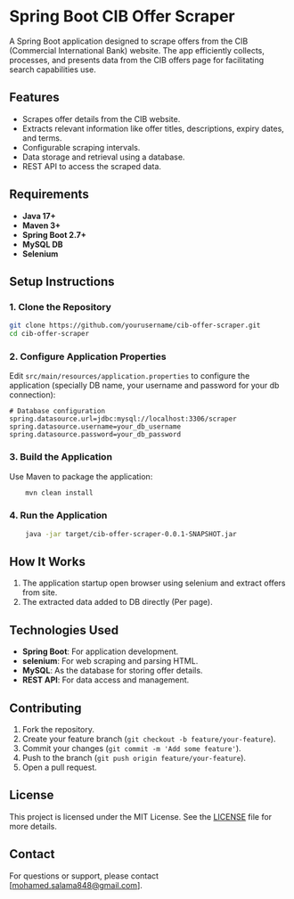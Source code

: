 
# Spring Boot CIB Offer Scraper

A Spring Boot application designed to scrape offers from the CIB (Commercial International Bank) website.
The app efficiently collects, processes, and presents data from the CIB offers page for facilitating search capabilities use.

## Features
- Scrapes offer details from the CIB website.
- Extracts relevant information like offer titles, descriptions, expiry dates, and terms.
- Configurable scraping intervals.
- Data storage and retrieval using a database.
- REST API to access the scraped data.

## Requirements
- **Java 17+**
- **Maven 3+**
- **Spring Boot 2.7+**
- **MySQL DB**
- **Selenium**

## Setup Instructions

### 1. Clone the Repository
```bash
git clone https://github.com/yourusername/cib-offer-scraper.git
cd cib-offer-scraper
```

### 2. Configure Application Properties
Edit `src/main/resources/application.properties` to configure the application (specially DB name, your username and password for your db connection):
```properties
# Database configuration
spring.datasource.url=jdbc:mysql://localhost:3306/scraper
spring.datasource.username=your_db_username
spring.datasource.password=your_db_password
```

### 3. Build the Application
Use Maven to package the application:
```bash
    mvn clean install
```

### 4. Run the Application
```bash
    java -jar target/cib-offer-scraper-0.0.1-SNAPSHOT.jar
```


## How It Works
1. The application startup open browser using selenium and extract offers from site.
2. The extracted data added to DB directly (Per page).

## Technologies Used
- **Spring Boot**: For application development.
- **selenium**: For web scraping and parsing HTML.
- **MySQL**: As the database for storing offer details.
- **REST API**: For data access and management.

## Contributing
1. Fork the repository.
2. Create your feature branch (`git checkout -b feature/your-feature`).
3. Commit your changes (`git commit -m 'Add some feature'`).
4. Push to the branch (`git push origin feature/your-feature`).
5. Open a pull request.

## License
This project is licensed under the MIT License. See the [LICENSE](LICENSE) file for more details.

## Contact
For questions or support, please contact [mohamed.salama848@gmail.com].
